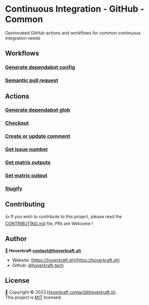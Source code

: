 # Continuous Integration - GitHub - Common

Opinionated GitHub actions and workflows for common continuous integration needs

## Workflows

### [Generate dependabot config](.github/workflows/generate-dependabot-config.md)

### [Semantic pull request](.github/workflows/semantic-pull-request.md)

## Actions

### [Generate dependabot glob](actions/generate-dependabot-glob/README.md)

### [Checkout](actions/checkout/README.md)

### [Create or update comment](actions/create-or-update-comment/README.md)

### [Get issue number](actions/get-issue-number/README.md)

### [Get matrix outputs](actions/get-matrix-outputs/README.md)

### [Set matrix output](actions/set-matrix-output/README.md)

### [Slugify](actions/slugify/README.md)

## Contributing

👍 If you wish to contribute to this project, please read the [CONTRIBUTING.md](CONTRIBUTING.md) file, PRs are Welcome !

## Author

🏢 **Hoverkraft <contact@hoverkraft.sh>**

- Website: [https://hoverkraft.sh](https://hoverkraft.sh)
- Github: [@hoverkraft-tech](https://github.com/hoverkraft-tech)

## License

📝 Copyright © 2023 [Hoverkraft <contact@hoverkraft.sh>](https://hoverkraft.sh).<br />
This project is [MIT](LICENSE) licensed.
